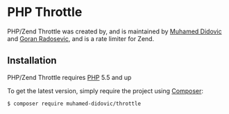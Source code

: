 PHP Throttle
============

PHP/Zend Throttle was created by, and is maintained by [Muhamed Didovic](https://github.com/muhamed-didovic) and [Goran Radosevic](https://github.com/gradosevic), 
and is a rate limiter for Zend.

## Installation

PHP/Zend Throttle requires [PHP](https://php.net) 5.5 and up

To get the latest version, simply require the project using [Composer](https://getcomposer.org):

```bash
$ composer require muhamed-didovic/throttle
```
